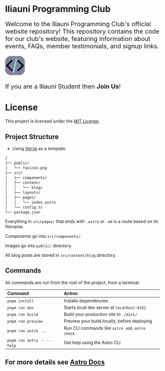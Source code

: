 # Iliauni Programming Club

<p style="font-size: 20px;">
Welcome to the Iliauni Programming Club's official website repository!
This repository contains the code for our club's website, featuring information about events, FAQs, member testimonials, and signup links.
</p>

![Iliauni Programming Club](public/favicon-dark-v3.png)

<p style="font-size: 20px;">If you are a Iliauni Student then <a href="https://forms.gle/VFYGsTiG3tUJ3fYP6" target="_blank" style="text-decoration: none;" class="custom-link"><strong>Join Us</strong></a>!</p>


# License

This project is licensed under the [MIT License](LICENSE).

## Project Structure

- Using [Verve](https://github.com/aryanjha256/verve) as a template

```text
/
├── public/
│   └── favicon.png
├── src/
│   ├── components/
│   ├── content/
│   │   └── blog/
│   ├── layouts/
│   ├── pages/
│   │   └── index.astro
│   └── config.ts
└── package.json
```

Everything in `src/pages/` that ends with `.astro` or `.md` is a route based on its filename.

Components go into `src/components/`.

Images go into `public/` directory.

All blog posts are stored in `src/content/blog` directory.

## Commands

All commands are run from the root of the project, from a terminal:

| Command                    | Action                                           |
| :------------------------- | :----------------------------------------------- |
| `pnpm install`             | Installs dependencies                            |
| `pnpm run dev`             | Starts local dev server at `localhost:4321`      |
| `pnpm run build`           | Build your production site to `./dist/`          |
| `pnpm run preview`         | Preview your build locally, before deploying     |
| `pnpm run astro ...`       | Run CLI commands like `astro add`, `astro check` |
| `pnpm run astro -- --help` | Get help using the Astro CLI                     |

## For more details see [Astro Docs](https://docs.astro.build)
